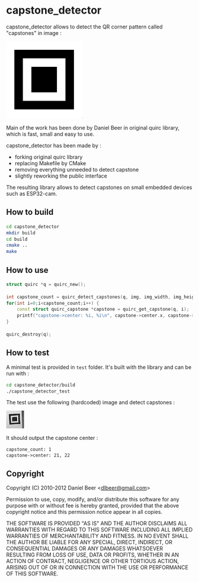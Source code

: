 # capstone_detector

capstone_detector allows to detect the QR corner pattern called "capstones" in image :

![capstone](capstone.png)

Main of the work has been done by Daniel Beer in original quirc library, which is fast, small and easy to use.

capstone_detector has been made by :
- forking original quirc library
- replacing Makefile by CMake
- removing everything unneeded to detect capstone
- slightly reworking the public interface

The resulting library allows to detect capstones on small embedded devices such as ESP32-cam.

## How to build

```bash
cd capstone_detector
mkdir build
cd build
cmake ..
make
```

## How to use

```C++
struct quirc *q = quirc_new();

int capstone_count = quirc_detect_capstones(q, img, img_width, img_height, pixel_threshold);
for(int i=0;i<capstone_count;i++) {
    const struct quirc_capstone *capstone = quirc_get_capstone(q, i);
    printf("capstone->center: %i, %i\n", capstone->center.x, capstone->center.y);
}

quirc_destroy(q);
```

## How to test

A minimal test is provided in `test` folder. It's built with the library and can be run with :

```bash
cd capstone_detector/build
./capstone_detector_test
```

The test use the following (hardcoded) image and detect capstones :

![capstone_img](test/capstone_img.jpg)

It should output the capstone center :

```
capstone_count: 1
capstone->center: 21, 22
```

## Copyright

Copyright (C) 2010-2012 Daniel Beer <<dlbeer@gmail.com>>

Permission to use, copy, modify, and/or distribute this software for
any purpose with or without fee is hereby granted, provided that the
above copyright notice and this permission notice appear in all
copies.

THE SOFTWARE IS PROVIDED "AS IS" AND THE AUTHOR DISCLAIMS ALL
WARRANTIES WITH REGARD TO THIS SOFTWARE INCLUDING ALL IMPLIED
WARRANTIES OF MERCHANTABILITY AND FITNESS. IN NO EVENT SHALL THE
AUTHOR BE LIABLE FOR ANY SPECIAL, DIRECT, INDIRECT, OR CONSEQUENTIAL
DAMAGES OR ANY DAMAGES WHATSOEVER RESULTING FROM LOSS OF USE, DATA OR
PROFITS, WHETHER IN AN ACTION OF CONTRACT, NEGLIGENCE OR OTHER
TORTIOUS ACTION, ARISING OUT OF OR IN CONNECTION WITH THE USE OR
PERFORMANCE OF THIS SOFTWARE.
